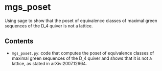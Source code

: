 # mgs_poset
Using sage to show that the poset of equivalence classes of maximal green sequences of the D_4 quiver is not a lattice.

## Contents
- `mgs_poset.py`: code that computes the poset of equivalence classes of maximal green sequences of the D_4 quiver and shows that it is not a lattice, as stated in arXiv:2007.12664.
